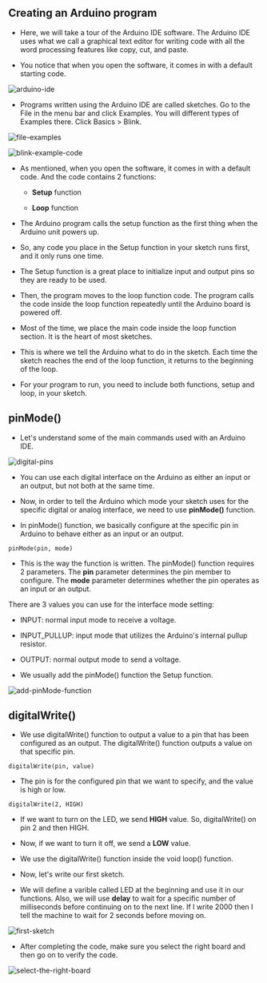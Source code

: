 ## Creating an Arduino program

- Here, we will take a tour of the Arduino IDE software. The Arduino IDE uses what we call a graphical text editor for writing code with all the word processing features like copy, cut, and paste.


- You notice that when you open the software, it comes in with a default starting code.


![arduino-ide](/pictures/arduino/arduino-ide/arduino-ide.PNG "arduino ide")


- Programs written using the Arduino IDE are called sketches. Go to the File in the menu bar and click Examples. You will different types of Examples there. Click Basics > Blink.


![file-examples](/pictures/arduino/arduino-ide/file-examples.png "file examples")


![blink-example-code](/pictures/arduino/arduino-ide/blink-example-code.PNG "blink example code")


- As mentioned, when you open the software, it comes in with a default code. And the code contains 2 functions:

  - **Setup** function

  - **Loop** function


- The Arduino program calls the setup function as the first thing when the Arduino unit powers up.


- So, any code you place in the Setup function in your sketch runs first, and it only runs one time.


- The Setup function is a great place to initialize input and output pins so they are ready to be used. 


- Then, the program moves to the loop function code. The program calls the code inside the loop function repeatedly until the Arduino board is powered off.


- Most of the time, we place the main code inside the loop function section. It is the heart of most sketches.


- This is where we tell the Arduino what to do in the sketch. Each time the sketch reaches the end of the loop function, it returns to the beginning of the loop. 


- For your program to run, you need to include both functions, setup and loop, in your sketch. 


## pinMode()

- Let's understand some of the main commands used with an Arduino IDE.


![digital-pins](/pictures/arduino/arduino-ide/digital-pins.PNG "digital pins")


- You can use each digital interface on the Arduino as either an input or an output, but not both at the same time. 


- Now, in order to tell the Arduino which mode your sketch uses for the specific digital or analog interface, we need to use **pinMode()** function.


- In pinMode() function, we basically configure at the specific pin in Arduino to behave either as an input or an output. 


```
pinMode(pin, mode)
```

- This is the way the function is written. The pinMode() function requires 2 parameters. The **pin** parameter determines the pin member to configure. The **mode** parameter determines whether the pin operates as an input or an output. 


There are 3 values you can use for the interface mode setting:


  - INPUT: normal input mode to receive a voltage.

  - INPUT_PULLUP: input mode that utilizes the Arduino's internal pullup resistor.

  - OUTPUT: normal output mode to send a voltage.


- We usually add the pinMode() function the Setup function.


![add-pinMode-function](/pictures/arduino/arduino-ide/add-pinMode-function.PNG "add pinMode function")



## digitalWrite()

- We use digitalWrite() function to output a value to a pin that has been configured as an output. The digitalWrite() function outputs a value on that specific pin.


```
digitalWrite(pin, value)
```


- The pin is for the configured pin that we want to specify, and the value is high or low.


```
digitalWrite(2, HIGH)
```


- If we want to turn on the LED, we send **HIGH** value. So, digitalWrite() on pin 2 and then HIGH.


- Now, if we want to turn it off, we send a **LOW** value. 


- We use the digitalWrite() function inside the void loop() function.


- Now, let's write our first sketch.


- We will define a varible called LED at the beginning and use it in our functions. Also, we will use **delay** to wait for a specific number of milliseconds before continuing on to the next line. If I write 2000 then I tell the machine to wait for 2 seconds before moving on.


![first-sketch](/pictures/arduino/arduino-ide/first-sketch.PNG "first sketch")


- After completing the code, make sure you select the right board and then go on to verify the code.


![select-the-right-board](/pictures/arduino/arduino-ide/select-the-right-board.png "select the right board")

